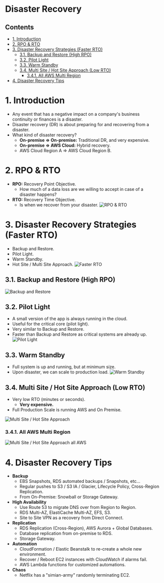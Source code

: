# Disaster Recovery <!-- omit in toc -->

## Contents <!-- omit in toc -->

- [1. Introduction](#1-introduction)
- [2. RPO \& RTO](#2-rpo--rto)
- [3. Disaster Recovery Strategies (Faster RTO)](#3-disaster-recovery-strategies-faster-rto)
  - [3.1. Backup and Restore (High RPO)](#31-backup-and-restore-high-rpo)
  - [3.2. Pilot Light](#32-pilot-light)
  - [3.3. Warm Standby](#33-warm-standby)
  - [3.4. Multi Site / Hot Site Approach (Low RTO)](#34-multi-site--hot-site-approach-low-rto)
    - [3.4.1. All AWS Multi Region](#341-all-aws-multi-region)
- [4. Disaster Recovery Tips](#4-disaster-recovery-tips)

# 1. Introduction

- Any event that has a negative impact on a company's business continuity or finances is a disaster.
- Disaster recovery (DR) is about preparing for and recovering from a disaster.
- What kind of disaster recovery?
  - **On-premise => On-premise:** Traditional DR, and very expensive.
  - **On-premise => AWS Cloud:** Hybrid recovery.
  - AWS Cloud Region A => AWS Cloud Region B.

# 2. RPO & RTO

- **RPO:** Recovery Point Objective.
  - How much of a data loss are we willing to accept in case of a disaster happens?
- **RTO:** Recovery Time Objective.
  - Is when we recover from your disaster.
    ![RPO & RTO](/Images/DisasterRecoveryRpoRto.png)

# 3. Disaster Recovery Strategies (Faster RTO)

- Backup and Restore.
- Pilot Light.
- Warm Standby.
- Hot Site / Multi Site Approach.
  ![Faster RTO](/Images/DisasterRecoveryFasterRTO.png)

## 3.1. Backup and Restore (High RPO)

![Backup and Restore](/Images/DisasterRecoveryBackupAndRestore.png)

## 3.2. Pilot Light

- A small version of the app is always running in the cloud.
- Useful for the critical core (pilot light).
- Very similar to Backup and Restore.
- Faster than Backup and Restore as critical systems are already up.
  ![Pilot Light](/Images/DisasterRecoveryPilotLight.png)

## 3.3. Warm Standby

- Full system is up and running, but at minimum size.
- Upon disaster, we can scale to production load.
  ![Warm Standby](/Images/DisasterRecoveryWarmStandby.png)

## 3.4. Multi Site / Hot Site Approach (Low RTO)

- Very low RTO (minutes or seconds).
  - **Very expensive.**
- Full Production Scale is running AWS and On Premise.

![Multi Site / Hot Site Approach](/Images/DisasterRecoveryMultiSiteHotSite.png)

### 3.4.1. All AWS Multi Region

![Multi Site / Hot Site Approach all AWS](/Images/DisasterRecoveryMultiSiteHotSiteAllAWS.png)

# 4. Disaster Recovery Tips

- **Backup**
  - EBS Snapshots, RDS automated backups / Snapshots, etc...
  - Regular pushes to S3 / S3 IA / Glacier, Lifecycle Policy, Cross-Region Replication.
  - From On-Premise: Snowball or Storage Gateway.
- **High Availability**
  - Use Route 53 to migrate DNS over from Region to Region.
  - RDS Multi-AZ, ElastiCache Multi-AZ, EFS, S3.
  - Site to Site VPN as a recovery from Direct Connect.
- **Replication**
  - RDS Replication (Cross-Region), AWS Aurora + Global Databases.
  - Database replication from on-premise to RDS.
  - Storage Gateway.
- **Automation**
  - CloudFormation / Elastic Beanstalk to re-create a whole new environment.
  - Recover / Reboot EC2 instances with CloudWatch if alarms fail.
  - AWS Lambda functions for customized automations.
- **Chaos**
  - Netflix has a "simian-army" randomly terminating EC2.
